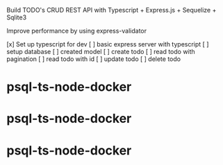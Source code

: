 Build TODO's CRUD REST API with Typescript + Express.js + Sequelize + Sqlite3

Improve performance by using express-validator

[x] Set up typescript for dev
[ ] basic express server with typescript
[ ] setup database
[ ] created model
[ ] create todo 
[ ] read todo with pagination 
[ ] read todo with id 
[ ] update todo 
[ ] delete todo 
# psql-ts-node-docker
# psql-ts-node-docker
# psql-ts-node-docker
